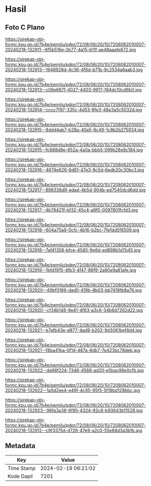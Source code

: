 # Hasil

## Foto C Plano

https://sirekap-obj-formc.kpu.go.id/7b4e/pemilu/pdpr/72/08/06/20/10/7208062010007-20240218-132911--6f5b516e-2b77-4a15-b11f-ae48aaafe672.jpg

https://sirekap-obj-formc.kpu.go.id/7b4e/pemilu/pdpr/72/08/06/20/10/7208062010007-20240218-132913--1648928d-4c36-4f6d-b71b-9c2534a6aab3.jpg

https://sirekap-obj-formc.kpu.go.id/7b4e/pemilu/pdpr/72/08/06/20/10/7208062010007-20240218-132913--c08e687f-4027-4403-9917-f84dc10cd6b0.jpg

https://sirekap-obj-formc.kpu.go.id/7b4e/pemilu/pdpr/72/08/06/20/10/7208062010007-20240218-132914--cccc7f97-335c-4d53-8fe3-48e3a5c5032d.jpg

https://sirekap-obj-formc.kpu.go.id/7b4e/pemilu/pdpr/72/08/06/20/10/7208062010007-20240218-132915--8ddd4ab7-b28a-40a5-8c49-1c8b2b275934.jpg

https://sirekap-obj-formc.kpu.go.id/7b4e/pemilu/pdpr/72/08/06/20/10/7208062010007-20240218-132915--fc888d8e-652a-4a0a-bbb5-099b28e8c184.jpg

https://sirekap-obj-formc.kpu.go.id/7b4e/pemilu/pdpr/72/08/06/20/10/7208062010007-20240218-132916--4674e626-6d61-47e3-8c5d-6edb20c30bc3.jpg

https://sirekap-obj-formc.kpu.go.id/7b4e/pemilu/pdpr/72/08/06/20/10/7208062010007-20240218-132917--898336d9-edad-4b5d-904b-ed7540dcd6dd.jpg

https://sirekap-obj-formc.kpu.go.id/7b4e/pemilu/pdpr/72/08/06/20/10/7208062010007-20240218-132917--4b78421f-bf32-45c4-a9f5-0097801fcfd3.jpg

https://sirekap-obj-formc.kpu.go.id/7b4e/pemilu/pdpr/72/08/06/20/10/7208062010007-20240218-132918--604a75a9-0cfc-4b16-b2bc-7fe1dd5f6509.jpg

https://sirekap-obj-formc.kpu.go.id/7b4e/pemilu/pdpr/72/08/06/20/10/7208062010007-20240218-132918--7af41358-bfce-4580-9e6d-ed898b1d7b45.jpg

https://sirekap-obj-formc.kpu.go.id/7b4e/pemilu/pdpr/72/08/06/20/10/7208062010007-20240218-132919--1bfd1915-4fb3-4f47-86f9-2a90e9a81afe.jpg

https://sirekap-obj-formc.kpu.go.id/7b4e/pemilu/pdpr/72/08/06/20/10/7208062010007-20240218-132920--49bf0189-dad0-419b-8b03-bb7419fb8a76.jpg

https://sirekap-obj-formc.kpu.go.id/7b4e/pemilu/pdpr/72/08/06/20/10/7208062010007-20240218-132920--cf34b148-9e41-4f63-a3c6-34b8d7262d22.jpg

https://sirekap-obj-formc.kpu.go.id/7b4e/pemilu/pdpr/72/08/06/20/10/7208062010007-20240218-132921--e7afb43e-d877-4ad9-b202-9d3061bef8d4.jpg

https://sirekap-obj-formc.kpu.go.id/7b4e/pemilu/pdpr/72/08/06/20/10/7208062010007-20240218-132921--f8ba41ba-0f1d-487a-8db7-7e423bc78deb.jpg

https://sirekap-obj-formc.kpu.go.id/7b4e/pemilu/pdpr/72/08/06/20/10/7208062010007-20240218-132922--da98f224-7348-4588-ad20-e5bac98e0cfb.jpg

https://sirekap-obj-formc.kpu.go.id/7b4e/pemilu/pdpr/72/08/06/20/10/7208062010007-20240218-132922--1a5d2ee4-e46f-4c95-95f5-5f18bd128bbc.jpg

https://sirekap-obj-formc.kpu.go.id/7b4e/pemilu/pdpr/72/08/06/20/10/7208062010007-20240218-132923--96fa3a38-6f95-4324-92c8-b93643b11528.jpg

https://sirekap-obj-formc.kpu.go.id/7b4e/pemilu/pdpr/72/08/06/20/10/7208062010007-20240218-132912--c9f3375d-d726-47e9-a2c0-55e88d3a3b1b.jpg


## Metadata

| Key        | Value               |
| ---------- | ------------------- |
| Time Stamp | 2024-02-19 06:21:02 |
| Kode Dapil | 7201                |



